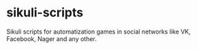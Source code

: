 sikuli-scripts
==============

Sikuli scripts for automatization games in social networks like VK, Facebook, Nager and any other.